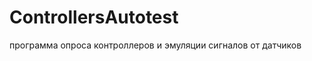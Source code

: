 ControllersAutotest
===================

программа опроса контроллеров и эмуляции сигналов от датчиков
